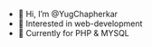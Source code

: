 - 👋 Hi, I’m @YugChapherkar
- 👀 Interested in web-development
- 🌱 Currently for PHP & MYSQL

<!---
YugChapherkar/YugChapherkar is a ✨ special ✨ repository because its `README.md` (this file) appears on your GitHub profile.
You can click the Preview link to take a look at your changes.
--->
